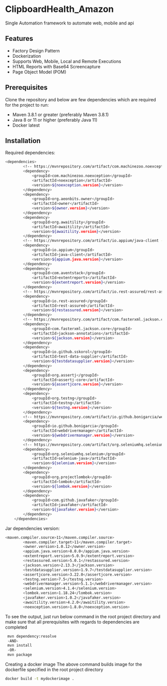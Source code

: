 
# ClipboardHealth_Amazon 

Single Automation framework to automate web, mobile and api


## Features

- Factory Design Pattern
- Dockerization
- Supports Web, Mobile, Local and Remote Executions
- HTML Reports with Base64 Screencapture
- Page Object Model (POM)


## Prerequisites

Clone the repository and below are few dependencies which are required for the project to run:
- Maven 3.8.1 or greater (preferably Maven 3.8.1)
- Java 8 or 11 or higher (preferably Java 11)
- Docker latest
## Installation

Required dependencies:

```bash
<dependencies>
        <!-- https://mvnrepository.com/artifact/com.machinezoo.noexception/noexception -->
        <dependency>
            <groupId>com.machinezoo.noexception</groupId>
            <artifactId>noexception</artifactId>
            <version>${noexception.version}</version>
        </dependency>
        <dependency>
            <groupId>org.aeonbits.owner</groupId>
            <artifactId>owner</artifactId>
            <version>${owner.version}</version>
        </dependency>
        <dependency>
            <groupId>org.awaitility</groupId>
            <artifactId>awaitility</artifactId>
            <version>${awaitility.version}</version>
        </dependency>
        <!-- https://mvnrepository.com/artifact/io.appium/java-client -->
        <dependency>
            <groupId>io.appium</groupId>
            <artifactId>java-client</artifactId>
            <version>${appium.java.version}</version>
        </dependency>
        <dependency>
            <groupId>com.aventstack</groupId>
            <artifactId>extentreports</artifactId>
            <version>${extentreport.version}</version>
        </dependency>
        <!-- https://mvnrepository.com/artifact/io.rest-assured/rest-assured -->
        <dependency>
            <groupId>io.rest-assured</groupId>
            <artifactId>rest-assured</artifactId>
            <version>${restassured.version}</version>
        </dependency>
        <!-- https://mvnrepository.com/artifact/com.fasterxml.jackson.core/jackson-annotations -->
        <dependency>
            <groupId>com.fasterxml.jackson.core</groupId>
            <artifactId>jackson-annotations</artifactId>
            <version>${jackson.version}</version>
        </dependency>
        <dependency>
            <groupId>io.github.sskorol</groupId>
            <artifactId>test-data-supplier</artifactId>
            <version>${testdatasupplier.version}</version>
        </dependency>
        <dependency>
            <groupId>org.assertj</groupId>
            <artifactId>assertj-core</artifactId>
            <version>${assertjcore.version}</version>
        </dependency>
        <dependency>
            <groupId>org.testng</groupId>
            <artifactId>testng</artifactId>
            <version>${testng.version}</version>
        </dependency>
        <!-- https://mvnrepository.com/artifact/io.github.bonigarcia/webdrivermanager -->
        <dependency>
            <groupId>io.github.bonigarcia</groupId>
            <artifactId>webdrivermanager</artifactId>
            <version>${webdrivermanager.version}</version>
        </dependency>
        <!-- https://mvnrepository.com/artifact/org.seleniumhq.selenium/selenium-java -->
        <dependency>
            <groupId>org.seleniumhq.selenium</groupId>
            <artifactId>selenium-java</artifactId>
            <version>${selenium.version}</version>
        </dependency>
        <dependency>
            <groupId>org.projectlombok</groupId>
            <artifactId>lombok</artifactId>
            <version>${lombok.version}</version>
        </dependency>
        <dependency>
            <groupId>com.github.javafaker</groupId>
            <artifactId>javafaker</artifactId>
            <version>${javafaker.version}</version>
        </dependency>
    </dependencies>
```

Jar dependencies version:

```bash
<maven.compiler.source>11</maven.compiler.source>
        <maven.compiler.target>11</maven.compiler.target>
        <owner.version>1.0.12</owner.version>
        <appium.java.version>8.0.0</appium.java.version>
        <extentreport.version>5.0.9</extentreport.version>
        <restassured.version>5.0.1</restassured.version>
        <jackson.version>2.13.3</jackson.version>
        <testdatasupplier.version>1.9.7</testdatasupplier.version>
        <assertjcore.version>3.22.0</assertjcore.version>
        <testng.version>7.5</testng.version>
        <webdrivermanager.version>5.1.1</webdrivermanager.version>
        <selenium.version>4.1.4</selenium.version>
        <lombok.version>1.18.24</lombok.version>
        <javafaker.version>1.0.2</javafaker.version>
        <awaitility.version>4.2.0</awaitility.version>
        <noexception.version>1.8.0</noexception.version>
```

To see the output, just run below command in the root project directory and make sure that all prerequisites with regards to dependencies are completed

```bash
 mvn dependency:resolve 
 -AND- 
 mvn install
 -OR- 
 mvn package
```

Creating a docker image The above command builds image for the dockerfile specified in the root project directory

```bash
docker build -t mydockerimage .
```
